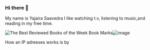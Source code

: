 ### Hi there 👋

My name is Yajaira Saavedra 
I like watching t.v, listening to music,and reading in my free time. 

<img src="https://encrypted-tbn0.gstatic.com/images?q=tbn:ANd9GcR4M9ivjYIFvfc8ZdvJRB9yfO5rLd9DuS4I1g&amp;usqp=CAU" alt="The Best Reviewed Books of the Week Book Marks"/>![image](https://user-images.githubusercontent.com/128835472/228309692-5aa5816c-c113-4a8c-af87-41adcb1af670.png)





How an IP adreeses works is by 





<!--
**ys871535/ys871535** is a ✨ _special_ ✨ repository because its `README.md` (this file) appears on your GitHub profile.

Here are some ideas to get you started:

- 🔭 I’m currently working on ...
- 🌱 I’m currently learning ...
- 👯 I’m looking to collaborate on ...
- 🤔 I’m looking for help with ...
- 💬 Ask me about ...
- 📫 How to reach me: ...
- 😄 Pronouns: ...
- ⚡ Fun fact: ...
-->
